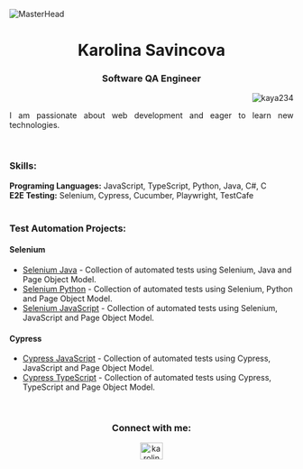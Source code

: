 ![MasterHead](https://github.com/Kaya234/Kaya234/assets/112717648/b892815b-d4d4-4593-9037-bf4bc4e57b95)
<h1 align="center">Karolina Savincova</h1>
<h3 align="center">Software QA Engineer</h3>
<p align="right"> <img src="https://komarev.com/ghpvc/?username=kaya234&label=Profile%20views&color=0e75b6&style=flat" alt="kaya234" /> </p>
<p align="justify"> I am passionate about web development and eager to learn new technologies.</p>
<br>
<h3 align="left">Skills:</h3>
<b align="left">Programing Languages:</b>
JavaScript, TypeScript, Python, Java, C#, C  
<br>
<b align="left">E2E Testing:</b>
Selenium, Cypress, Cucumber, Playwright, TestCafe
<br>
<br>
<h3 align="left">Test Automation Projects:</h3>
<h4>Selenium</h4>

- [Selenium Java](https://github.com/Kaya234/SeleniumJava) - Collection of automated tests using Selenium, Java and Page Object Model.
- [Selenium Python](https://github.com/Kaya234/SeleniumPY) - Collection of automated tests using Selenium, Python and Page Object Model.
- [Selenium JavaScript](https://github.com/Kaya234/SeleniumJS) - Collection of automated tests using Selenium, JavaScript and Page Object Model.

<h4>Cypress</h4>

- [Cypress JavaScript](https://github.com/Kaya234/CypressJS) - Collection of automated tests using Cypress, JavaScript and Page Object Model.
- [Cypress TypeScript](https://github.com/Kaya234/CypressTS) - Collection of automated tests using Cypress, TypeScript and Page Object Model.

<br>
<h3 align="center">Connect with me:</h3>
<p align="center">
<a href="https://www.linkedin.com/in/karolina-savincova/" target="blank"><img align="center" src="https://raw.githubusercontent.com/rahuldkjain/github-profile-readme-generator/master/src/images/icons/Social/linked-in-alt.svg" alt="karolina savincova" height="30" width="40" /></a>
</p>

